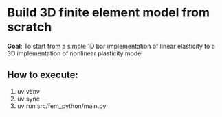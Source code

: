 # Build 3D finite element model from scratch 

**Goal**: To start from a simple 1D bar implementation of linear elasticity to a 3D implementation of nonlinear plasticity model  

## How to execute: 
1. uv venv 
2. uv sync 
3. uv run src/fem_python/main.py